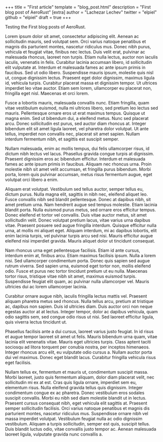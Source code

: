 +++
title = "First article"
template = "blog_post.html"
description = "First blog post of AeroRust"
[extra]
author = "Lachezar Lechev"
twitter = "elpiel"
github = "elpiel"
draft = true
+++

Testing the First blog posts of AeroRust.

Lorem ipsum dolor sit amet, consectetur adipiscing elit. Aenean ac sollicitudin mauris, sed volutpat sem. Orci varius natoque penatibus et magnis dis parturient montes, nascetur ridiculus mus. Donec nibh purus, vehicula et feugiat vitae, finibus nec lectus. Duis velit erat, pulvinar ac malesuada rhoncus, laoreet non turpis. Etiam nulla lectus, auctor non iaculis iaculis, venenatis in felis. Curabitur lacinia accumsan libero, id sollicitudin elit vulputate at. Interdum et malesuada fames ac ante ipsum primis in faucibus. Sed ut odio libero. Suspendisse mauris ipsum, molestie quis nisl ut, congue dignissim lectus. Praesent eget dolor dignissim, maximus ligula id, vehicula turpis. Curabitur placerat massa et dignissim tempor. Ut ultrices imperdiet leo vitae auctor. Etiam sem lorem, ullamcorper eu placerat non, fringilla eget nisl. Maecenas et orci lorem.

Fusce a lobortis mauris, malesuada convallis nunc. Etiam fringilla, quam vitae vestibulum euismod, nulla mi ultrices libero, sed pretium leo lectus sed mauris. Pellentesque ornare eros ut erat maximus tempus. Quisque ut magna enim. Sed ut bibendum dui, a eleifend metus. Nunc sed placerat arcu. Donec sollicitudin est purus, sed auctor diam rhoncus at. Integer bibendum elit sit amet ligula laoreet, vel pharetra dolor volutpat. Ut ante tellus, imperdiet non convallis nec, placerat sit amet sapien. Nullam interdum fermentum nibh, et sagittis est suscipit semper.

Nullam malesuada, enim ac mollis tempus, dui felis ullamcorper risus, id dictum nibh lectus vel lacus. Phasellus gravida congue turpis at dignissim. Praesent dignissim eros ac bibendum efficitur. Interdum et malesuada fames ac ante ipsum primis in faucibus. Aliquam nec rhoncus urna. Proin molestie nibh sit amet velit accumsan, et fringilla purus bibendum. Morbi porta, lorem quis pulvinar accumsan, metus risus fermentum augue, eget volutpat orci libero a enim.

Aliquam erat volutpat. Vestibulum sed tellus auctor, semper tellus eu, dictum purus. Nulla magna elit, sagittis in nibh nec, eleifend aliquet leo. Fusce convallis nibh sed blandit pellentesque. Donec at dapibus nibh, sit amet pretium urna. Nam hendrerit augue sed tempus molestie. Etiam lacinia blandit porta. Nulla euismod purus metus, sed ornare eros efficitur tempus. Donec eleifend et tortor vel convallis. Duis vitae auctor metus, sit amet sollicitudin velit. Donec volutpat pretium lacus, vitae varius urna dapibus vitae. Praesent posuere sed augue fringilla interdum. Quisque efficitur nulla urna, at mollis mi aliquet eget. Aliquam interdum, mi ac dapibus lobortis, elit enim lacinia turpis, vel pulvinar turpis arcu sed nisi. Mauris efficitur augue eleifend nisi imperdiet gravida. Mauris aliquet dolor ut tincidunt consequat.

Nam rhoncus urna eget pellentesque facilisis. Etiam id ante cursus, interdum enim at, finibus arcu. Etiam maximus facilisis ipsum. Nulla a lorem nisi. Sed ullamcorper condimentum porta. Donec quis sapien sed augue rutrum viverra. Sed sapien urna, euismod eget tortor non, mollis eleifend odio. Fusce et purus nec tortor tincidunt pretium ut eu nulla. Maecenas tortor risus, tristique vitae nibh sit amet, maximus euismod turpis. Suspendisse feugiat elit quam, ac pulvinar nulla ullamcorper vel. Mauris ultricies dui ac lorem ullamcorper lacinia.

Curabitur ornare augue nibh, iaculis fringilla lectus mattis vel. Praesent aliquam pharetra metus sed rhoncus. Nulla tellus arcu, pretium at tristique ac, dapibus non sapien. Duis id ultricies diam. Duis auctor orci non neque egestas auctor at at lectus. Integer tempor, dolor ac dapibus vehicula, quam odio sagittis sem, sed congue odio risus ut nisi. Sed laoreet efficitur ligula, quis viverra lectus tincidunt ut.

Phasellus facilisis ante a dui cursus, laoreet varius justo feugiat. In id risus et augue tempor laoreet sit amet ut felis. Mauris bibendum urna quam, vitae lacinia elit venenatis vitae. Mauris eget ultricies turpis. Class aptent taciti sociosqu ad litora torquent per conubia nostra, per inceptos himenaeos. Integer rhoncus arcu elit, eu vulputate odio cursus a. Nullam auctor porta dui vel maximus. Donec eget blandit lacus. Curabitur fringilla vehicula risus eget facilisis.

Nullam tellus ex, fermentum et mauris ut, condimentum suscipit massa. Morbi laoreet, justo quis fermentum aliquam, dolor diam placerat velit, nec sollicitudin mi ex at est. Cras quis ligula ornare, imperdiet sem eu, elementum risus. Nulla eleifend gravida tellus quis dignissim. Integer condimentum congue ex ac pharetra. Donec vestibulum eros sodales suscipit convallis. Morbi eu nibh sed diam molestie blandit ut in lectus. Praesent cursus consequat nibh, eget vehicula elit sagittis at. Praesent semper sollicitudin facilisis. Orci varius natoque penatibus et magnis dis parturient montes, nascetur ridiculus mus. Suspendisse ornare nibh vel massa imperdiet volutpat. Vestibulum feugiat nulla ac odio dignissim vestibulum. Aliquam a turpis sollicitudin, semper est quis, suscipit tellus. Duis blandit luctus odio, vitae convallis justo tempor ac. Aenean malesuada laoreet ligula, vulputate gravida nunc convallis a. 